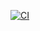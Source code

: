 [![CI](https://github.com/kirat14/devops-actions-lab/actions/workflows/ci.yml/badge.svg)](https://github.com/kirat14/devops-actions-lab/actions/workflows/ci.yml)
